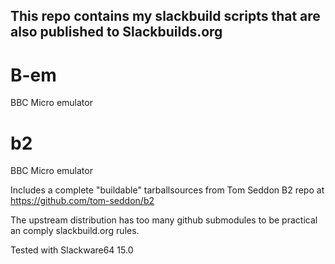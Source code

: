 
This repo contains my slackbuild scripts that are also published to Slackbuilds.org
-----------------------------------------------------------------------------------

# B-em
BBC Micro emulator

# b2
BBC Micro emulator

Includes a complete "buildable" tarballsources from Tom Seddon
B2 repo at https://github.com/tom-seddon/b2

The upstream distribution has too many github submodules to be practical an comply
slackbuild.org rules.

Tested with Slackware64 15.0


